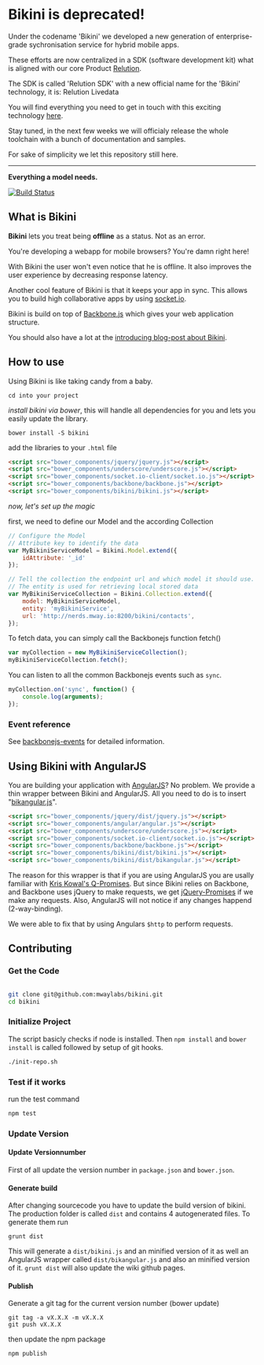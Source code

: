 # Bikini is deprecated!

Under the codename 'Bikini' we developed a new generation of enterprise-grade sychronisation service for hybrid mobile apps.

These efforts are now centralized in a SDK (software development kit) what is aligned with our core Product [Relution](https://relution.io).

The SDK is called 'Relution SDK' with a new official name for the 'Bikini' technology, it is: Relution Livedata

You will find everything you need to get in touch with this exciting technology [here](https://github.com/relution-io/relution-sdk).

Stay tuned, in the next few weeks we will officialy release the whole toolchain with a bunch of documentation and samples. 

For sake of simplicity we let this repository still here. 


---

**Everything a model needs.**

[![Build Status](https://travis-ci.org/mwaylabs/bikini.svg?branch=v0.5.2)](https://travis-ci.org/mwaylabs/bikini)

## What is Bikini

**Bikini** lets you treat  being **offline** as a status. Not as an error.

You're developing a webapp for mobile browsers? You're damn right here!

With Bikini the user won't even notice that he is offline.
It also improves the user experience by decreasing response latency.

Another cool feature of Bikini is that it keeps your app in sync. This allows you to build high collaborative apps by using [socket.io](http://socket.io/).

Bikini is build on top of [Backbone.js](http://backbonejs.org/) which gives your web application structure.

You should also have a lot at the [introducing blog-post about Bikini](http://blog.mwaysolutions.com/2013/12/20/offlineonline-synchronization-with-bikini-all-a-model-needs/).

## How to use
Using Bikini is like taking candy from a baby.

```
cd into your project
```

*install bikini via bower*, this will handle all dependencies for you and lets you easily update the library.
```
bower install -S bikini
```
add the libraries to your `.html` file
```html
<script src="bower_components/jquery/jquery.js"></script>
<script src="bower_components/underscore/underscore.js"></script>
<script src="bower_components/socket.io-client/socket.io.js"></script>
<script src="bower_components/backbone/backbone.js"></script>
<script src="bower_components/bikini/bikini.js"></script>
```

*now, let's set up the magic*

first, we need to define our Model and the according Collection
```js
// Configure the Model
// Attribute key to identify the data
var MyBikiniServiceModel = Bikini.Model.extend({
    idAttribute: '_id'
});

// Tell the collection the endpoint url and which model it should use.
// The entity is used for retrieving local stored data
var MyBikiniServiceCollection = Bikini.Collection.extend({
    model: MyBikiniServiceModel,
    entity: 'myBikiniService',
    url: 'http://nerds.mway.io:8200/bikini/contacts',
});
```


To fetch data, you can simply call the Backbonejs function fetch()
```js
var myCollection = new MyBikiniServiceCollection();
myBikiniServiceCollection.fetch();
```

You can listen to all the common Backbonejs events such as `sync`.
```js
myCollection.on('sync', function() {
    console.log(arguments);
});
```

### Event reference
See [backbonejs-events](http://backbonejs.org/#Events) for detailed information.

## Using Bikini with AngularJS
You are building your application with [AngularJS](https://angularjs.org/)? No problem. We provide a thin wrapper between Bikini and AngularJS.
All you need to do is to insert "[bikangular.js](mwaylabs/bikini/blob/master/bikangular/bikangular.js)".

```html
<script src="bower_components/jquery/dist/jquery.js"></script>
<script src="bower_components/angular/angular.js"></script>
<script src="bower_components/underscore/underscore.js"></script>
<script src="bower_components/socket.io-client/socket.io.js"></script>
<script src="bower_components/backbone/backbone.js"></script>
<script src="bower_components/bikini/dist/bikini.js"></script>
<script src="bower_components/bikini/dist/bikangular.js"></script>
```

The reason for this wrapper is that if you are using AngularJS you are usally familiar with [Kris Kowal's Q-Promises](https://github.com/kriskowal/q). But since Bikini relies on Backbone, and Backbone uses jQuery to make requests, we get [jQuery-Promises](http://api.jquery.com/category/deferred-object/) if we make any requests. Also, AngularJS will not notice if any changes happend (2-way-binding).

We were able to fix that by using Angulars `$http` to perform requests.

## Contributing

### Get the Code

```bash

git clone git@github.com:mwaylabs/bikini.git
cd bikini
```

### Initialize Project

The script basicly checks if node is installed. Then `npm install` and `bower install` is called followed by setup of git hooks.

```bash
./init-repo.sh
```
### Test if it works

run the test command

```bash
npm test
```

### Update Version

#### Update Versionnumber
 First of all update the version number in `package.json` and `bower.json`.

#### Generate build
 After changing sourcecode you have to update the build version of bikini. The production folder is called `dist` and contains 4 autogenerated files.
 To generate them run

 ```
 grunt dist
 ```
 This will generate a `dist/bikini.js` and an minified version of it as well an AngularJS wrapper called `dist/bikangular.js` and also an minified version of it.
 `grunt dist` will also update the wiki github pages.
#### Publish

 Generate a git tag for the current version number (bower update)

```
git tag -a vX.X.X -m vX.X.X
git push vX.X.X
```

then update the npm package

```
npm publish
```

